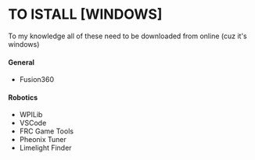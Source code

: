 # TO ISTALL [WINDOWS]

To my knowledge all of these need to be downloaded from online (cuz it's windows)

#### General
- Fusion360

#### Robotics
- WPILib
- VSCode
- FRC Game Tools
- Pheonix Tuner
- Limelight Finder
